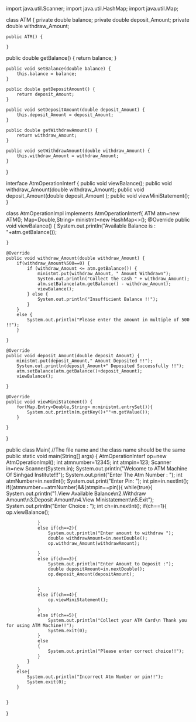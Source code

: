 import java.util.Scanner;
import java.util.HashMap;
import java.util.Map;

  
 class ATM {
    private double balance;
    private double deposit_Amount;
    private double withdraw_Amount;

    
    public ATM() {

    }

    
public double getBalance() {
        return balance;
    }

    public void setBalance(double balance) {
        this.balance = balance;
    }

    public double getDepositAmount() {
        return deposit_Amount;
    }

    public void setDepositAmount(double deposit_Amount) {
        this.deposit_Amount = deposit_Amount;
    }

    public double getWithdrawAmount() {
        return withdraw_Amount;
    }

    public void setWithdrawAmount(double withdraw_Amount) {
        this.withdraw_Amount = withdraw_Amount;
    }
}

 interface AtmOperationInterf {
    public void viewBalance();
    public void withdraw_Amount(double withdraw_Amount);
    public void deposit_Amount(double deposit_Amount );
    public  void viewMiniStatement();
}


 class AtmOperationImpl implements AtmOperationInterf{
    ATM atm=new ATM();
    Map<Double,String> ministmt=new HashMap<>();
    @Override
    public void viewBalance() {
        System.out.println("Available Balance is : "+atm.getBalance());

    }

    @Override
    public void withdraw_Amount(double withdraw_Amount) {
        if(withdraw_Amount%500==0) {
            if (withdraw_Amount <= atm.getBalance()) {
                ministmt.put(withdraw_Amount, " Amount Withdrawn");
                System.out.println("Collect the Cash " + withdraw_Amount);
                atm.setBalance(atm.getBalance() - withdraw_Amount);
                viewBalance();
            } else {
                System.out.println("Insufficient Balance !!");
            }
        }
        else {
            System.out.println("Please enter the amount in multiple of 500 !!");
        }

    }

    @Override
    public void deposit_Amount(double deposit_Amount) {
        ministmt.put(deposit_Amount," Amount Deposited !!");
        System.out.println(deposit_Amount+" Deposited Successfully !!");
        atm.setBalance(atm.getBalance()+deposit_Amount);
        viewBalance();

    }

    @Override
    public void viewMiniStatement() {
        for(Map.Entry<Double,String> m:ministmt.entrySet()){
            System.out.println(m.getKey()+""+m.getValue());
        }

    }
}

public class Main{                                                            //The file name and the class name should be the same 
    public static void main(String[] args) {
        AtmOperationInterf op=new AtmOperationImpl();
        int atmnumber=12345;
        int atmpin=123;
        Scanner in=new Scanner(System.in);
        System.out.println("Welcome to ATM Machine Of Sinhgad Institute!!!");
        System.out.print("Enter The Atm Number : ");
        int atmNumber=in.nextInt();
        System.out.print("Enter Pin: ");
        int pin=in.nextInt();
        if((atmnumber==atmNumber)&&(atmpin==pin)){
            while(true){
                System.out.println("1.View Available Balance\n2.Withdraw Amount\n3.Deposit Amount\n4.View Ministatement\n5.Exit");
                System.out.println("Enter Choice : ");
                int ch=in.nextInt();
                if(ch==1){
                    op.viewBalance();

                }
                else if(ch==2){
                    System.out.println("Enter amount to withdraw ");
                    double withdrawAmount=in.nextDouble();
                    op.withdraw_Amount(withdrawAmount);

                }
                else if(ch==3){
                    System.out.println("Enter Amount to Deposit :");
                    double depositAmount=in.nextDouble();
                    op.deposit_Amount(depositAmount);


                }
                else if(ch==4){
                    op.viewMiniStatement();

                }
                else if(ch==5){
                    System.out.println("Collect your ATM Card\n Thank you for using ATM Machine!!");
                    System.exit(0);
                }
                else
                {
                    System.out.println("Please enter correct choice!!");
                }
            }
        }
        else{
            System.out.println("Incorrect Atm Number or pin!!");
            System.exit(0);
        }


    }
}
